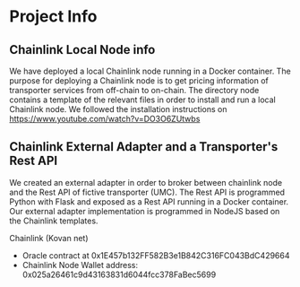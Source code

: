 # Project Info

## Chainlink Local Node info
We have deployed a local Chainlink node running in a Docker container.
The purpose for deploying a Chainlink node is to get pricing information of transporter services from off-chain to on-chain.
The directory node contains a template of the relevant files in order to install and run a local Chainlink node.
We followed the installation instructions on https://www.youtube.com/watch?v=DO3O6ZUtwbs

## Chainlink External Adapter and a Transporter's Rest API
We created an external adapter in order to broker between chainlink node and the Rest API of fictive transporter (UMC).
The Rest API is programmed Python with Flask and exposed as a Rest API running in a Docker container.
Our external adapter implementation is programmed in NodeJS based on the Chainlink templates.

Chainlink (Kovan net)
* Oracle contract at 0x1E457b132FF582B3e1B842C316FC043BdC429664
* Chainlink Node Wallet address: 0x025a26461c9d43163831d6044fcc378FaBec5699


